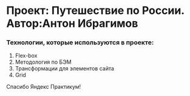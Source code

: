 # Проект: Путешествие по России. Автор:Антон Ибрагимов

### Технологии, которые используются в проекте:
1) Flex-box
2) Методология по БЭМ
3) Трансформации для элементов сайта
4) Grid

Спасибо Яндекс Практикум!
